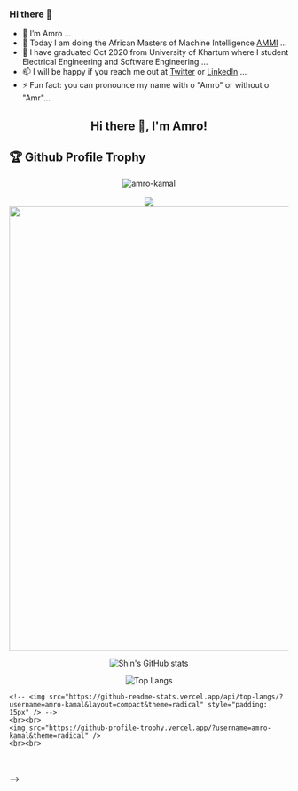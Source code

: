 ### Hi there 👋



- 🔭 I’m Amro ...
- 👯 Today I am doing the African Masters of Machine Intelligence [AMMI](https://aimsammi.org/) ...
- 🌱 I have graduated Oct 2020 from University of Khartum where I student Electrical Engineering and Software Engineering ...
- 📫 I will be happy if you reach me out at [Twitter](https://twitter.com/amrokamal1997) or [LinkedIn](https://www.linkedin.com/in/amro-kamal-161721162/) ...
- ⚡ Fun fact: you can pronounce my name with o "Amro" or without o "Amr"...



<h2 align="center">Hi there 👋, I'm Amro!</h2>

<h2>🏆 Github Profile Trophy</h2>

<div align="center">
    <img src="https://github-readme-streak-stats.herokuapp.com/?user=amro-kamal&theme=radical" alt="amro-kamal" />
    <br><br>
    <img src="https://activity-graph.herokuapp.com/graph?username=amro-kamal&theme=react-dark" />


<img width=800 src="https://github-profile-trophy.vercel.app/?username=amro-kamal&column=9&theme=gruvbox&no-frame=true"/>

![Shin's GitHub stats](https://github-readme-stats.vercel.app/api?username=amro-kamal&show_icons=true&theme=tokyonight)


![Top Langs](https://github-readme-stats.vercel.app/api/top-langs/?username=amro-kamal&layout=compact)

</div>




<!-- <p align="center">
    <!-- <img src="https://github-readme-stats.vercel.app/api?username=amro-kamal&show_icons=true&theme=radical" alt="Amro's github stats"> -->
    <!-- <img src="https://github-readme-stats.vercel.app/api/top-langs/?username=amro-kamal&layout=compact&theme=radical" style="padding: 15px" /> -->
    <br><br>
    <img src="https://github-profile-trophy.vercel.app/?username=amro-kamal&theme=radical" />
    <br><br>    
</p>
<br><br> -->




